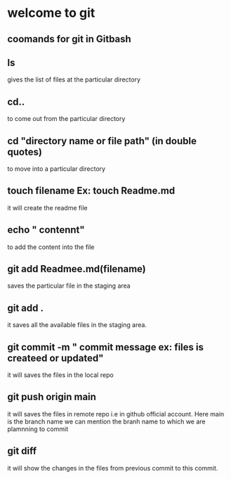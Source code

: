 # welcome to git

## coomands for git in Gitbash
## ls
gives the list of files at the particular directory
## cd..
to come out from the particular directory
## cd "directory name or file path" (in double quotes)
to move into a particular directory
## touch filename Ex: touch Readme.md
it will create the readme file
## echo " contennt"
to add the content into the file
## git add Readmee.md(filename)
saves the particular file in the staging area
## git add .
it saves all the available files in the staging area.

## git commit -m " commit message ex: files is createed or updated"

it will saves the files in the local repo

## git push origin main 

it will saves the files in remote repo i.e in github official account. 
Here main is the branch name we can mention the branh name to which we are plamnning to commit

## git diff

it will show the changes in the files from previous commit to this commit.
